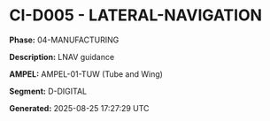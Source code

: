 # CI-D005 - LATERAL-NAVIGATION

**Phase:** 04-MANUFACTURING

**Description:** LNAV guidance

**AMPEL:** AMPEL-01-TUW (Tube and Wing)

**Segment:** D-DIGITAL

**Generated:** 2025-08-25 17:27:29 UTC
